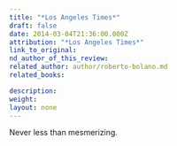 ```yaml
---
title: "*Los Angeles Times*"
draft: false
date: 2014-03-04T21:36:00.000Z
attribution: "*Los Angeles Times*"
link_to_original:
nd_author_of_this_review:
related_author: author/roberto-bolano.md
related_books:

description:
weight:
layout: none
---
```

Never less than mesmerizing.


